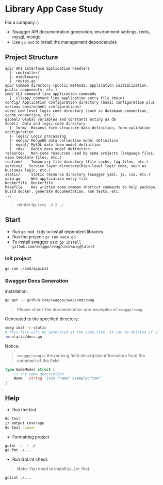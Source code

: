 # Library App Case Study

For a company :)


- Swagger API documentation generation, environment settings, redis, mysql, mongo
- Use `go mod` to install the management dependencies

## Project Structure

```text
api/ API interface application handlers
  |- controller/
  |- middleware/
  |_ routes.go
app/ Common directory (public methods, application initialization, public components, etc.)
cmd/ CLI command line application commands
  |_ cliapp/ command line application entry file (main)
config/ Application configuration directory (basic configuration plus various environment configurations)
core/ Low level logic code directory (such as database connection, cache connection, etc.)
global/ Global variables and constants acting as db
model/  Data and logic code directory
  |- form/  Request form structure data definition, form validation configuration
  |- logic/ Logic processing
  |- mongo/ MongoDB data collection model definition
  |- mysql/ MySQL data form model definition
  |_ rds/   Redis data model definition
resource/   Non-code resources used by some projects (language files, view template files, etc.)
runtime/    Temporary file directory (file cache, log files, etc.)
service/   Service layer directory(high-level logic code, such as business logic, etc.)
static/     Static resource directory (swagger yaml, js, css, etc.)
main.go     Web application entry file
Dockerfile  Dockerfile
Makefile    Has written some common shortcut commands to help package, build docker, generate documentation, run tests, etc.
...
```

> render by `tree -d 2 ./`

## Start
- Run `go mod tidy` to install dependent libraries
- Run the project: `go run main.go`
- To install swagger use: `go install github.com/swaggo/swag/cmd/swag@latest`

### Init project

```shell
go run ./cmd/appinit
```

### Swagger Docs Generation

installation:

```bash
go get -u github.com/swaggo/swag/cmd/swag
```

> Please check the documentation and examples of `swaggo/swag`

Generated to the specified directory:

```bash
swag init -o static
# This file will be generated at the same time. It can be deleted if it is not needed.
rm static/docs.go
```

Notice:

> `swaggo/swag` is the parsing field description information from the comment of the field

```go
type SomeModel struct {
	// the name description
	Name   string `json:"name" example:"tom"`
}	
```

## Help

- Run the test

```bash
Go test
// output coverage
Go test -cover
```

- Formatting project

```bash
gofmt -s -l ./
go fmt ./...
```

- Run GoLint check

> Note: You need to install `GoLint` first.

```bash
golint ./...
```
